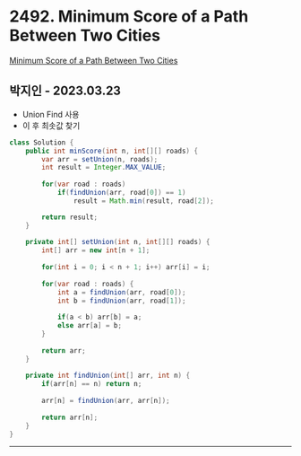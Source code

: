 # 2492. Minimum Score of a Path Between Two Cities

[Minimum Score of a Path Between Two Cities](https://leetcode.com/problems/minimum-score-of-a-path-between-two-cities/)

## 박지인 - 2023.03.23

- Union Find 사용
- 이 후 최솟값 찾기

```java
class Solution {
    public int minScore(int n, int[][] roads) {
        var arr = setUnion(n, roads);
        int result = Integer.MAX_VALUE;
        
        for(var road : roads) 
            if(findUnion(arr, road[0]) == 1) 
                result = Math.min(result, road[2]);

        return result;
    }
    
    private int[] setUnion(int n, int[][] roads) {
        int[] arr = new int[n + 1];
        
        for(int i = 0; i < n + 1; i++) arr[i] = i;
        
        for(var road : roads) {
            int a = findUnion(arr, road[0]);
            int b = findUnion(arr, road[1]);
            
            if(a < b) arr[b] = a;
            else arr[a] = b;
        }
        
        return arr;
    }
    
    private int findUnion(int[] arr, int n) {
        if(arr[n] == n) return n;
        
        arr[n] = findUnion(arr, arr[n]);
        
        return arr[n];
    }
}
```

---
